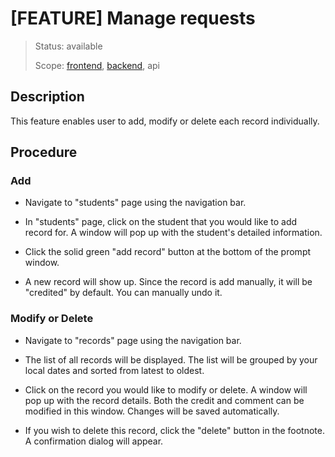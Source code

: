 # [FEATURE] Manage requests

> Status: available
>
> Scope: [frontend](../commit/35f5e80dd3eef9e2cf7108b0b64b0b0359fd2bbc), [backend](../commit/26096f029ebd3581448d0f0364f3be95217d969b), api

## Description

This feature enables user to add, modify or delete each record individually.

## Procedure

### Add

+ Navigate to "students" page using the navigation bar.

+ In "students" page, click on the student that you would like to add record for. A window will pop up with the student's detailed information.

+ Click the solid green "add record" button at the bottom of the prompt window.

+ A new record will show up. Since the record is add manually, it will be "credited" by default. You can manually undo it.

### Modify or Delete

+ Navigate to "records" page using the navigation bar.

+ The list of all records will be displayed. The list will be grouped by your local dates and sorted from latest to oldest.

+ Click on the record you would like to modify or delete. A window will pop up with the record details. Both the credit and comment can be modified in this window. Changes will be saved automatically.

+ If you wish to delete this record, click the "delete" button in the footnote. A confirmation dialog will appear.
